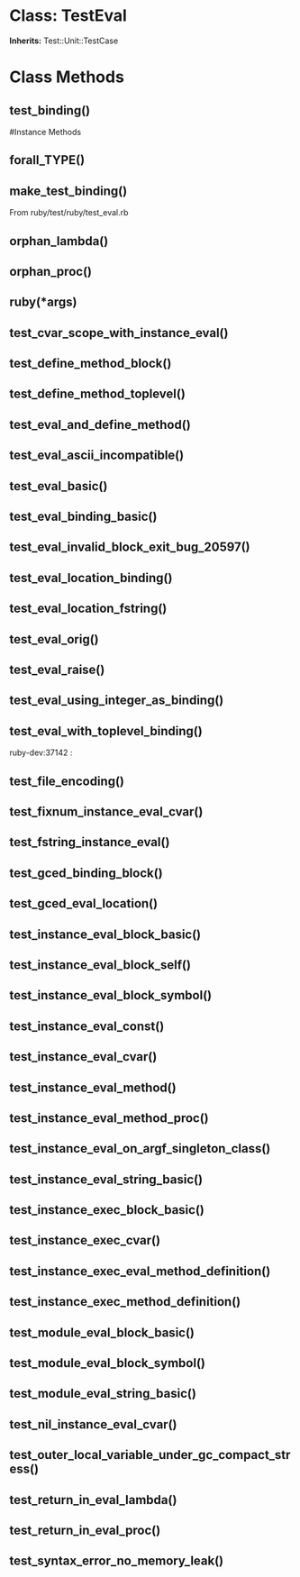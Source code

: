 # Class: TestEval
**Inherits:** Test::Unit::TestCase
    



# Class Methods
## test_binding() [](#method-c-test_binding)

#Instance Methods
## forall_TYPE() [](#method-i-forall_TYPE)

## make_test_binding() [](#method-i-make_test_binding)
From ruby/test/ruby/test_eval.rb

## orphan_lambda() [](#method-i-orphan_lambda)

## orphan_proc() [](#method-i-orphan_proc)

## ruby(*args) [](#method-i-ruby)

## test_cvar_scope_with_instance_eval() [](#method-i-test_cvar_scope_with_instance_eval)

## test_define_method_block() [](#method-i-test_define_method_block)

## test_define_method_toplevel() [](#method-i-test_define_method_toplevel)

## test_eval_and_define_method() [](#method-i-test_eval_and_define_method)

## test_eval_ascii_incompatible() [](#method-i-test_eval_ascii_incompatible)

## test_eval_basic() [](#method-i-test_eval_basic)

## test_eval_binding_basic() [](#method-i-test_eval_binding_basic)

## test_eval_invalid_block_exit_bug_20597() [](#method-i-test_eval_invalid_block_exit_bug_20597)

## test_eval_location_binding() [](#method-i-test_eval_location_binding)

## test_eval_location_fstring() [](#method-i-test_eval_location_fstring)

## test_eval_orig() [](#method-i-test_eval_orig)

## test_eval_raise() [](#method-i-test_eval_raise)

## test_eval_using_integer_as_binding() [](#method-i-test_eval_using_integer_as_binding)

## test_eval_with_toplevel_binding() [](#method-i-test_eval_with_toplevel_binding)
ruby-dev:37142
:   

## test_file_encoding() [](#method-i-test_file_encoding)

## test_fixnum_instance_eval_cvar() [](#method-i-test_fixnum_instance_eval_cvar)

## test_fstring_instance_eval() [](#method-i-test_fstring_instance_eval)

## test_gced_binding_block() [](#method-i-test_gced_binding_block)

## test_gced_eval_location() [](#method-i-test_gced_eval_location)

## test_instance_eval_block_basic() [](#method-i-test_instance_eval_block_basic)

## test_instance_eval_block_self() [](#method-i-test_instance_eval_block_self)

## test_instance_eval_block_symbol() [](#method-i-test_instance_eval_block_symbol)

## test_instance_eval_const() [](#method-i-test_instance_eval_const)

## test_instance_eval_cvar() [](#method-i-test_instance_eval_cvar)

## test_instance_eval_method() [](#method-i-test_instance_eval_method)

## test_instance_eval_method_proc() [](#method-i-test_instance_eval_method_proc)

## test_instance_eval_on_argf_singleton_class() [](#method-i-test_instance_eval_on_argf_singleton_class)

## test_instance_eval_string_basic() [](#method-i-test_instance_eval_string_basic)

## test_instance_exec_block_basic() [](#method-i-test_instance_exec_block_basic)

## test_instance_exec_cvar() [](#method-i-test_instance_exec_cvar)

## test_instance_exec_eval_method_definition() [](#method-i-test_instance_exec_eval_method_definition)

## test_instance_exec_method_definition() [](#method-i-test_instance_exec_method_definition)

## test_module_eval_block_basic() [](#method-i-test_module_eval_block_basic)

## test_module_eval_block_symbol() [](#method-i-test_module_eval_block_symbol)

## test_module_eval_string_basic() [](#method-i-test_module_eval_string_basic)

## test_nil_instance_eval_cvar() [](#method-i-test_nil_instance_eval_cvar)

## test_outer_local_variable_under_gc_compact_stress() [](#method-i-test_outer_local_variable_under_gc_compact_stress)

## test_return_in_eval_lambda() [](#method-i-test_return_in_eval_lambda)

## test_return_in_eval_proc() [](#method-i-test_return_in_eval_proc)

## test_syntax_error_no_memory_leak() [](#method-i-test_syntax_error_no_memory_leak)


